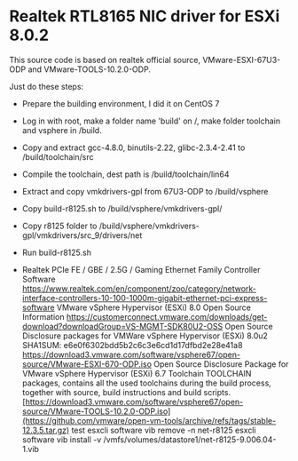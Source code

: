 # Realtek RTL8165 NIC driver for ESXi 8.0.2

This source code is based on realtek official source, VMware-ESXI-67U3-ODP and VMware-TOOLS-10.2.0-ODP.

Just do these steps:
- Prepare the building environment, I did it on CentOS 7
- Log in with root, make a folder name 'build' on /, make folder toolchain and vsphere in /build.
- Copy and extract gcc-4.8.0, binutils-2.22, glibc-2.3.4-2.41 to /build/toolchain/src 
- Compile the toolchain, dest path is /build/toolchain/lin64
- Extract and copy vmkdrivers-gpl from 67U3-ODP to /build/vsphere
- Copy build-r8125.sh to /build/vsphere/vmkdrivers-gpl/
- Copy r8125 folder to /build/vsphere/vmkdrivers-gpl/vmkdrivers/src_9/drivers/net
- Run build-r8125.sh

- Realtek PCIe FE / GBE / 2.5G / Gaming Ethernet Family Controller Software
https://www.realtek.com/en/component/zoo/category/network-interface-controllers-10-100-1000m-gigabit-ethernet-pci-express-software
VMware vSphere Hypervisor (ESXi) 8.0 Open Source Information
https://customerconnect.vmware.com/downloads/get-download?downloadGroup=VS-MGMT-SDK80U2-OSS
Open Source Disclosure packages for VMWare vSphere Hypervisor (ESXi) 8.0u2
SHA1SUM: e6e0f6302bdd5b2c6c3e6cd1d17dfbd2e28e41a8
https://download3.vmware.com/software/vsphere67/open-source/VMware-ESXI-670-ODP.iso
Open Source Disclosure Package for VMware vSphere Hypervisor (ESXi) 6.7 Toolchain
TOOLCHAIN packages, contains all the used toolchains during the build process, together with source, build instructions and build scripts.
[https://download3.vmware.com/software/vsphere67/open-source/VMware-TOOLS-10.2.0-ODP.iso](https://github.com/vmware/open-vm-tools/archive/refs/tags/stable-12.3.5.tar.gz)
test
esxcli software vib remove -n net-r8125 esxcli software vib install -v /vmfs/volumes/datastore1/net-r8125-9.006.04-1.vib
